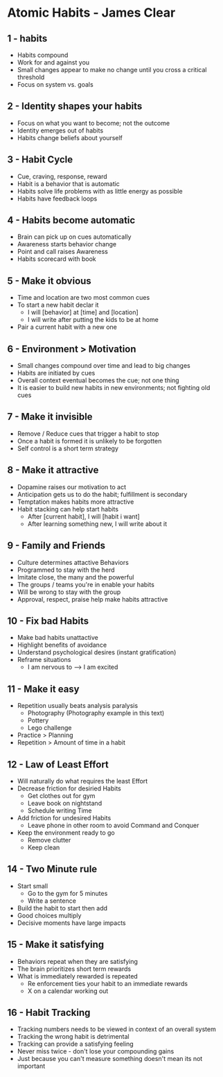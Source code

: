 # Atomic Habits - James Clear

## 1 - habits
* Habits compound
* Work for and against you
* Small changes appear to make no change until you cross a critical threshold
* Focus on system vs. goals

## 2 - Identity shapes your habits
* Focus on what you want to become; not the outcome
* Identity emerges out of habits
* Habits change beliefs about yourself

## 3 - Habit Cycle
* Cue, craving, response, reward
* Habit is a behavior that is automatic
* Habits solve life problems with as little energy as possible
* Habits have feedback loops

## 4 - Habits become automatic
* Brain can pick up on cues automatically
* Awareness starts behavior change
* Point and call raises Awareness
* Habits scorecard with book

## 5 - Make it obvious
* Time and location are two most common cues
* To start a new habit declar it
  * I will [behavior] at [time] and [location]
  * I will write after putting the kids to be at home
* Pair a current habit with a new one


## 6 - Environment > Motivation
* Small changes compound over time and lead to big changes
* Habits are initiated by cues
* Overall context eventual becomes the cue; not one thing
* It is easier to build new habits in new environments; not fighting old cues

## 7 - Make it invisible
* Remove / Reduce cues that trigger a habit to stop
* Once a habit is formed it is unlikely to be forgotten
* Self control is a short term strategy

## 8 - Make it attractive

* Dopamine raises our motivation to act
* Anticipation gets us to do the habit; fulfillment is secondary
* Temptation makes habits more attractive
* Habit stacking can help start habits
  * After [current habit], I will [habit i want]
  * After learning something new, I will write about it

## 9 - Family and Friends

* Culture determines attactive Behaviors
* Programmed to stay with the herd
* Imitate close, the many and the powerful
* The groups / teams you're in enable your habits
* Will be wrong to stay with the group
* Approval, respect, praise help make habits attractive

## 10 - Fix bad Habits

* Make bad habits unattactive
* Highlight benefits of avoidance
* Understand psychological desires (instant gratification)
* Reframe situations
  * I am nervous to --> I am excited

## 11 - Make it easy

* Repetition usually beats analysis paralysis
  * Photography  (Photography example in this text)
  * Pottery
  * Lego challenge
* Practice > Planning
* Repetition > Amount of time in a habit

## 12 - Law of Least Effort
* Will naturally do what requires the least Effort
* Decrease friction for desiried Habits
  * Get clothes out for gym
  * Leave book on nightstand
  * Schedule writing Time
* Add friction for undesired Habits
  * Leave phone in other room to avoid Command and Conquer
* Keep the environment ready to go
  * Remove clutter
  * Keep clean

## 14 - Two Minute rule

* Start small
  * Go to the gym for 5 minutes
  * Write a sentence
* Build the habit to start then add
* Good choices multiply
* Decisive moments have large impacts

## 15 - Make it satisfying

* Behaviors repeat when they are satisfying
* The brain prioritizes short term rewards
* What is immediately rewarded is repeated
  * Re enforcement ties your habit to an immediate rewards
  * X on a calendar working out

## 16 - Habit Tracking

* Tracking numbers needs to be viewed in context of an overall system
* Tracking the wrong habit is detrimental
* Tracking can provide a satisfying feeling
* Never miss twice -  don't lose your compounding gains
* Just because you can't measure something doesn't mean its not important

